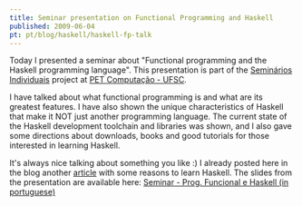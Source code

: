 ```yaml
---
title: Seminar presentation on Functional Programming and Haskell
published: 2009-06-04
pt: pt/blog/haskell/haskell-fp-talk
---
```


Today I presented a seminar about "Functional programming and the Haskell programming language".
This presentation is part of the [Seminários Individuais][1] project at [PET Computação - UFSC][2].

I have talked about what functional programming is and what are its greatest features.
I have also shown the unique characteristics of Haskell that make it NOT just another programming language.
The current state of the Haskell development toolchain and libraries was shown,
and I also gave some directions about downloads, books and good tutorials for those interested in learning Haskell.

It's always nice talking about something you like :)
I already posted here in the blog another [article][4] with some reasons to learn Haskell.
The slides from the presentation are available here: [Seminar - Prog. Funcional e Haskell (in portuguese)][3]

[1]: <http://pet.inf.ufsc.br/arquivos/#seminrios>
[2]: <http://pet.inf.ufsc.br/>
[3]: </en/blog/haskell/haskell-fp-talk>
[4]: </en/blog/haskell/haskell-start>
